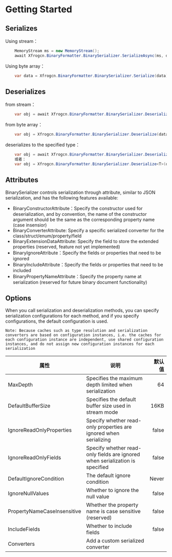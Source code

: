 # Getting Started

## Serializes

Using stream：

```c#
    MemoryStream ms = new MemoryStream();
    await Xfrogcn.BinaryFormatter.BinarySerializer.SerializeAsync(ms, data);
```

Using byte array：

```c#
    var data = Xfrogcn.BinaryFormatter.BinarySerializer.Serialize(data);
```

## Deserializes

from stream：

```c#
    var obj = await Xfrogcn.BinaryFormatter.BinarySerializer.DeserializeAsync(stream);
```

from byte array：

```c#
    var obj = Xfrogcn.BinaryFormatter.BinarySerializer.Deserialize(data);
```

deserializes to the specified type：

```c#
    var obj = await Xfrogcn.BinaryFormatter.BinarySerializer.DeserializeAsync<T>(stream);
    或者：
    var obj = Xfrogcn.BinaryFormatter.BinarySerializer.Deserialize<T>(data);
```

## Attributes

BinarySerializer controls serialization through attribute, similar to JSON serialization, and has the following features available:

- BinaryConstructorAttribute：Specify the constructor used for deserialization, and by convention, the name of the constructor argument should be the same as the corresponding property name (case insensior)
- BinaryConverterAttribute: Specify a specific serialized converter for the class/struct/enum/property/field
- BinaryExtensionDataAttribute: Specify the field to store the extended properties (reserved, feature not yet implemented)
- BinaryIgnoreAttribute：Specify the fields or properties that need to be ignored
- BinaryIncludeAttribute：Specify the fields or properties that need to be included
- BinaryPropertyNameAttribute：Specify the property name at serialization (reserved for future binary document functionality)

## Options

When you call serialization and deserialization methods, you can specify serialization configurations for each method, and if you specify configurations, the default configuration is used.

`Note: Because caches such as type resolution and serialization converters are based on configuration instances, i.e. the caches for each configuration instance are independent, use shared configuration instances, and do not assign new configuration instances for each serialization`

|                  属性 |        说明 |    默认值 |
|---------------------- |----------- |----------:|
|   MaxDepth |     Specifies the maximum depth limited when serialization |  64 |
|   DefaultBufferSize |     Specifies the default buffer size used in stream mode |  16KB |
|   IgnoreReadOnlyProperties |     Specify whether read-only properties are ignored when serializing | false |
|   IgnoreReadOnlyFields |      Specify whether read-only fields are ignored when serialization is specified |  false |
|   DefaultIgnoreCondition |      The default ignore condition |  Never |
|   IgnoreNullValues |      Whether to ignore the null value |  false |
|   PropertyNameCaseInsensitive |      Whether the property name is case sensitive (reserved) |  false |
|   IncludeFields |      Whether to include fields |  false |
|   Converters |      Add a custom serialized converter |
